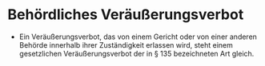 # Behördliches Veräußerungsverbot

- Ein Veräußerungsverbot, das von einem Gericht oder von einer anderen Behörde innerhalb ihrer Zuständigkeit erlassen wird, steht einem gesetzlichen Veräußerungsverbot der in § 135 bezeichneten Art gleich.

